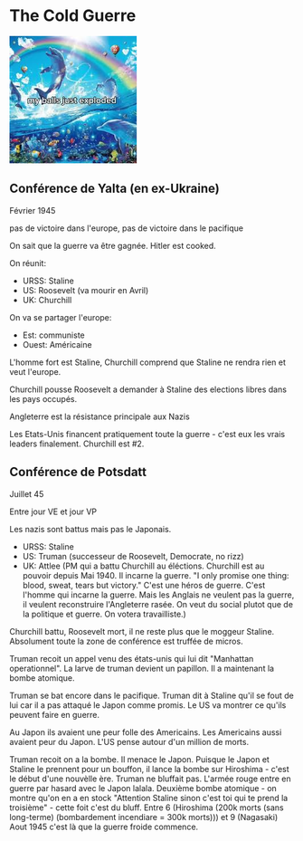 # The Cold Guerre

![balls](../balls.jpeg)

## Conférence de Yalta (en ex-Ukraine)

Février 1945

pas de victoire dans l'europe, pas de victoire dans le pacifique

On sait que la guerre va être gagnée. Hitler est cooked.

On réunit:
- URSS: Staline
- US: Roosevelt (va mourir en Avril)
- UK: Churchill

On va se partager l'europe:
- Est: communiste
- Ouest: Américaine

L'homme fort est Staline, Churchill comprend que Staline ne rendra rien et veut l'europe.

Churchill pousse Roosevelt a demander à Staline des elections libres dans les pays occupés.

Angleterre est la résistance principale aux Nazis

Les Etats-Unis financent pratiquement toute la guerre - c'est eux les vrais leaders finalement. Churchill est #2.

## Conférence de Potsdatt

Juillet 45

Entre jour VE et jour VP

Les nazis sont battus mais pas le Japonais.

- URSS: Staline
- US: Truman (successeur de Roosevelt, Democrate, no rizz)
- UK: Attlee (PM qui a battu Churchill au éléctions. Churchill est au pouvoir depuis Mai 1940. Il incarne la guerre. "I only promise one thing: blood, sweat, tears but victory." C'est une héros de guerre. C'est l'homme qui incarne la guerre. Mais les Anglais ne veulent pas la guerre, il veulent reconstruire l'Angleterre rasée. On veut du social plutot que de la politique et guerre. On votera travailliste.)

Churchill battu, Roosevelt mort, il ne reste plus que le moggeur Staline. Absolument toute la zone de conférence est truffée de micros.

Truman recoit un appel venu des états-unis qui lui dit "Manhattan operationnel". La larve de truman devient un papillon. Il a maintenant la bombe atomique.

Truman se bat encore dans le pacifique. Truman dit à Staline qu'il se fout de lui car il a pas attaqué le Japon comme promis. Le US va montrer ce qu'ils peuvent faire en guerre.

Au Japon ils avaient une peur folle des Americains. Les Americains aussi avaient peur du Japon. L'US pense autour d'un million de morts.

Truman recoit on a la bombe. Il menace le Japon. Puisque le Japon et Staline le prennent pour un bouffon, il lance la bombe sur Hiroshima - c'est le début d'une nouvèlle ère. Truman ne bluffait pas. L'armée rouge entre en guerre par hasard avec le Japon lalala. Deuxième bombe atomique - on montre qu'on en a en stock "Attention Staline sinon c'est toi qui te prend la troisième" - cette foit c'est du bluff. Entre 6 (Hiroshima (200k morts (sans long-terme) (bombardement incendiare = 300k morts))) et 9 (Nagasaki) Aout 1945 c'est là que la guerre froide commence.